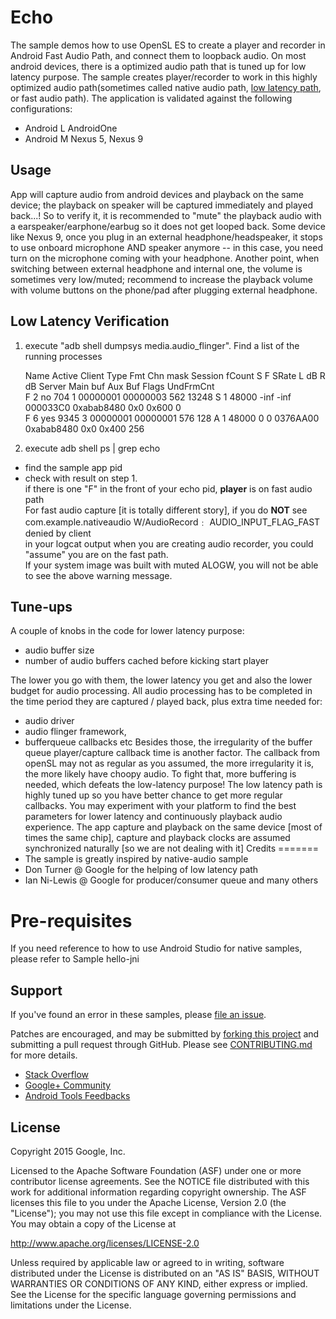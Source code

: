 Echo
====
The sample demos how to use OpenSL ES to create a player and recorder in Android Fast Audio Path, and connect them to loopback audio. On most android devices, there is a optimized audio path that is tuned up for low latency purpose. The sample creates player/recorder to work in this highly optimized audio path(sometimes called native audio path, [low latency path](http://stackoverflow.com/questions/14842803/low-latency-audio-playback-on-android?rq=1), or fast audio path). The application is validated against the following configurations:
  *   Android L    AndroidOne
  *   Android M    Nexus 5, Nexus 9

Usage
-----
App will capture audio from android devices and playback on the same device; the playback on speaker will be captured immediately and played back...! So to verify it, it is recommended to "mute" the playback audio with a earspeaker/earphone/earbug so it does not get looped back.  Some device like Nexus 9, once you plug in an external headphone/headspeaker, it stops to use onboard microphone AND speaker anymore -- in this case, you need turn on the microphone coming with your headphone. Another point, when switching between external headphone and internal one, the volume is sometimes very low/muted; recommend to increase the playback volume with volume buttons on the phone/pad after plugging external headphone.

Low Latency Verification
------------------------

1. execute "adb shell dumpsys media.audio_flinger". Find a list of the running processes

   Name Active Client Type      Fmt Chn mask Session fCount S F SRate  L dB  R dB    Server Main buf  Aux Buf Flags UndFrmCnt  
   F  2     no    704    1 00000001 00000003     562  13248 S 1 48000  -inf  -inf  000033C0 0xabab8480 0x0 0x600         0  
   F  6    yes   9345    3 00000001 00000001     576    128 A 1 48000     0     0  0376AA00 0xabab8480 0x0 0x400       256 

2. execute adb shell ps  | grep echo  
  * find the sample app pid  
  * check with result on step 1.  
   if there is one "F" in the front of your echo pid, **player** is on fast audio path  
   For fast audio capture [it is totally different story], if you do **NOT** see  
   com.example.nativeaudio W/AudioRecord﹕ AUDIO_INPUT_FLAG_FAST denied by client  
in your logcat output when you are creating audio recorder, you could "assume" you are on the fast path.  
If your system image was built with muted ALOGW, you will not be able to see the above warning message.

Tune-ups
--------
A couple of knobs in the code for lower latency purpose:
  * audio buffer size
  * number of audio buffers cached before kicking start player

The lower you go with them, the lower latency you get and also the lower budget for audio processing. All audio processing has to be completed in the time period they are captured / played back, plus extra time needed for:
  * audio driver
  * audio flinger framework,
  * bufferqueue callbacks etc
Besides those, the irregularity of the buffer queue player/capture callback time is another factor. The callback from openSL may not as regular as you assumed, the more irregularity it is, the more likely have choopy audio. To fight that, more buffering is needed, which defeats the low-latency purpose! The low latency path is highly tuned up so you have better chance to get more regular callbacks. You may experiment with your platform to find the best parameters for lower latency and continuously playback audio experience.
The app capture and playback on the same device [most of times the same chip], capture and playback clocks are assumed synchronized naturally [so we are not dealing with it]
Credits
=======
  * The sample is greatly inspired by native-audio sample
  * Don Turner @ Google for the helping of low latency path
  * Ian Ni-Lewis @ Google for producer/consumer queue and many others

Pre-requisites
=============
If you need reference to how to use Android Studio for native samples, please refer to Sample hello-jni

Support
-------
If you've found an error in these samples, please [file an issue](https://github.com/googlesamples/android-ndk/issues/new).

Patches are encouraged, and may be submitted by [forking this project](https://github.com/googlesamples/android-ndk/fork) and
submitting a pull request through GitHub. Please see [CONTRIBUTING.md](CONTRIBUTING.md) for more details.

- [Stack Overflow](http://stackoverflow.com/questions/tagged/android-ndk)
- [Google+ Community](https://plus.google.com/communities/105153134372062985968)
- [Android Tools Feedbacks](http://tools.android.com/feedback)

License
-------
Copyright 2015 Google, Inc.

Licensed to the Apache Software Foundation (ASF) under one or more contributor
license agreements.  See the NOTICE file distributed with this work for
additional information regarding copyright ownership.  The ASF licenses this
file to you under the Apache License, Version 2.0 (the "License"); you may not
use this file except in compliance with the License.  You may obtain a copy of
the License at

http://www.apache.org/licenses/LICENSE-2.0

Unless required by applicable law or agreed to in writing, software
distributed under the License is distributed on an "AS IS" BASIS, WITHOUT
WARRANTIES OR CONDITIONS OF ANY KIND, either express or implied.  See the
License for the specific language governing permissions and limitations under
the License.
